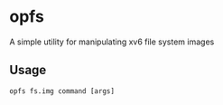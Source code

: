 opfs
======
A simple utility for manipulating xv6 file system images

Usage
------

    opfs fs.img command [args]
